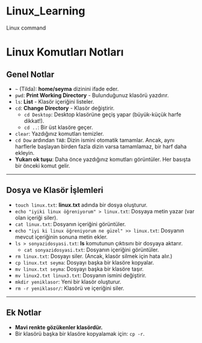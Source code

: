 # Linux_Learning
Linux command

# Linux Komutları Notları

## Genel Notlar
- `~` (Tilda): **home/seyma** dizinini ifade eder.
- `pwd`: **Print Working Directory** - Bulunduğunuz klasörü yazdırır.
- `ls`: **List** - Klasör içeriğini listeler.
- `cd`: **Change Directory** - Klasör değiştirir.
  - `cd Desktop`: Desktop klasörüne geçiş yapar (büyük-küçük harfe dikkat!).
  - `cd ..`: Bir üst klasöre geçer.
- `clear`: Yazdığınız komutları temizler.
- `cd Dow` ardından `TAB`: Dizin ismini otomatik tamamlar. Ancak, aynı harflerle başlayan birden fazla dizin varsa tamamlamaz, bir harf daha ekleyin.
- **Yukarı ok tuşu**: Daha önce yazdığınız komutları görüntüler. Her basışta bir önceki komut gelir.

---

## Dosya ve Klasör İşlemleri
- `touch linux.txt`: **linux.txt** adında bir dosya oluşturur.
- `echo "iyiki linux öğreniyorum" > linux.txt`: Dosyaya metin yazar (var olan içeriği siler).
- `cat linux.txt`: Dosyanın içeriğini görüntüler.
- `echo "iyi ki linux öğreniyorum ne güzel" >> linux.txt`: Dosyanın mevcut içeriğinin sonuna metin ekler.
- `ls > sonyazidosyasi.txt`: **ls** komutunun çıktısını bir dosyaya aktarır.
  - `cat sonyazidosyasi.txt`: Dosyanın içeriğini görüntüler.
- `rm linux.txt`: Dosyayı siler. (Ancak, klasör silmek için hata alır.)
- `cp linux.txt seyma`: Dosyayı başka bir klasöre kopyalar.
- `mv linux.txt seyma`: Dosyayı başka bir klasöre taşır.
- `mv linux2.txt linux3.txt`: Dosyanın ismini değiştirir.
- `mkdir yeniklasor`: Yeni bir klasör oluşturur.
- `rm -r yeniklasor/`: Klasörü ve içeriğini siler.

---

## Ek Notlar
- **Mavi renkte gözükenler klasördür.**
- Bir klasörü başka bir klasöre kopyalamak için: `cp -r`.
